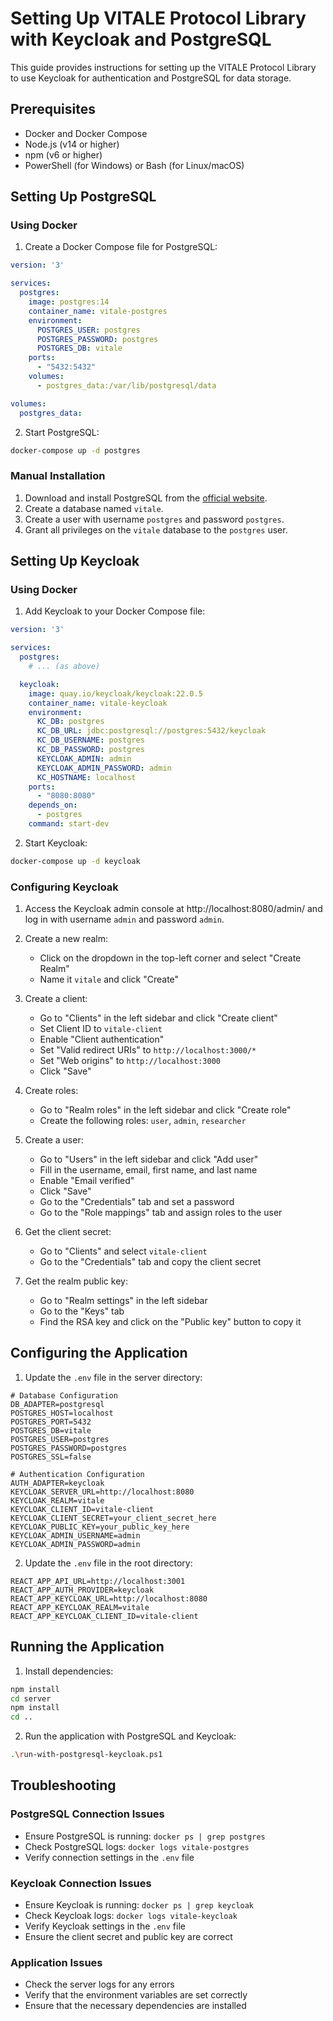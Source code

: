 # Setting Up VITALE Protocol Library with Keycloak and PostgreSQL

This guide provides instructions for setting up the VITALE Protocol Library to use Keycloak for authentication and PostgreSQL for data storage.

## Prerequisites

- Docker and Docker Compose
- Node.js (v14 or higher)
- npm (v6 or higher)
- PowerShell (for Windows) or Bash (for Linux/macOS)

## Setting Up PostgreSQL

### Using Docker

1. Create a Docker Compose file for PostgreSQL:

```yaml
version: '3'

services:
  postgres:
    image: postgres:14
    container_name: vitale-postgres
    environment:
      POSTGRES_USER: postgres
      POSTGRES_PASSWORD: postgres
      POSTGRES_DB: vitale
    ports:
      - "5432:5432"
    volumes:
      - postgres_data:/var/lib/postgresql/data

volumes:
  postgres_data:
```

2. Start PostgreSQL:

```bash
docker-compose up -d postgres
```

### Manual Installation

1. Download and install PostgreSQL from the [official website](https://www.postgresql.org/download/).
2. Create a database named `vitale`.
3. Create a user with username `postgres` and password `postgres`.
4. Grant all privileges on the `vitale` database to the `postgres` user.

## Setting Up Keycloak

### Using Docker

1. Add Keycloak to your Docker Compose file:

```yaml
version: '3'

services:
  postgres:
    # ... (as above)

  keycloak:
    image: quay.io/keycloak/keycloak:22.0.5
    container_name: vitale-keycloak
    environment:
      KC_DB: postgres
      KC_DB_URL: jdbc:postgresql://postgres:5432/keycloak
      KC_DB_USERNAME: postgres
      KC_DB_PASSWORD: postgres
      KEYCLOAK_ADMIN: admin
      KEYCLOAK_ADMIN_PASSWORD: admin
      KC_HOSTNAME: localhost
    ports:
      - "8080:8080"
    depends_on:
      - postgres
    command: start-dev
```

2. Start Keycloak:

```bash
docker-compose up -d keycloak
```

### Configuring Keycloak

1. Access the Keycloak admin console at http://localhost:8080/admin/ and log in with username `admin` and password `admin`.

2. Create a new realm:
   - Click on the dropdown in the top-left corner and select "Create Realm"
   - Name it `vitale` and click "Create"

3. Create a client:
   - Go to "Clients" in the left sidebar and click "Create client"
   - Set Client ID to `vitale-client`
   - Enable "Client authentication"
   - Set "Valid redirect URIs" to `http://localhost:3000/*`
   - Set "Web origins" to `http://localhost:3000`
   - Click "Save"

4. Create roles:
   - Go to "Realm roles" in the left sidebar and click "Create role"
   - Create the following roles: `user`, `admin`, `researcher`

5. Create a user:
   - Go to "Users" in the left sidebar and click "Add user"
   - Fill in the username, email, first name, and last name
   - Enable "Email verified"
   - Click "Save"
   - Go to the "Credentials" tab and set a password
   - Go to the "Role mappings" tab and assign roles to the user

6. Get the client secret:
   - Go to "Clients" and select `vitale-client`
   - Go to the "Credentials" tab and copy the client secret

7. Get the realm public key:
   - Go to "Realm settings" in the left sidebar
   - Go to the "Keys" tab
   - Find the RSA key and click on the "Public key" button to copy it

## Configuring the Application

1. Update the `.env` file in the server directory:

```
# Database Configuration
DB_ADAPTER=postgresql
POSTGRES_HOST=localhost
POSTGRES_PORT=5432
POSTGRES_DB=vitale
POSTGRES_USER=postgres
POSTGRES_PASSWORD=postgres
POSTGRES_SSL=false

# Authentication Configuration
AUTH_ADAPTER=keycloak
KEYCLOAK_SERVER_URL=http://localhost:8080
KEYCLOAK_REALM=vitale
KEYCLOAK_CLIENT_ID=vitale-client
KEYCLOAK_CLIENT_SECRET=your_client_secret_here
KEYCLOAK_PUBLIC_KEY=your_public_key_here
KEYCLOAK_ADMIN_USERNAME=admin
KEYCLOAK_ADMIN_PASSWORD=admin
```

2. Update the `.env` file in the root directory:

```
REACT_APP_API_URL=http://localhost:3001
REACT_APP_AUTH_PROVIDER=keycloak
REACT_APP_KEYCLOAK_URL=http://localhost:8080
REACT_APP_KEYCLOAK_REALM=vitale
REACT_APP_KEYCLOAK_CLIENT_ID=vitale-client
```

## Running the Application

1. Install dependencies:

```bash
npm install
cd server
npm install
cd ..
```

2. Run the application with PostgreSQL and Keycloak:

```bash
.\run-with-postgresql-keycloak.ps1
```

## Troubleshooting

### PostgreSQL Connection Issues

- Ensure PostgreSQL is running: `docker ps | grep postgres`
- Check PostgreSQL logs: `docker logs vitale-postgres`
- Verify connection settings in the `.env` file

### Keycloak Connection Issues

- Ensure Keycloak is running: `docker ps | grep keycloak`
- Check Keycloak logs: `docker logs vitale-keycloak`
- Verify Keycloak settings in the `.env` file
- Ensure the client secret and public key are correct

### Application Issues

- Check the server logs for any errors
- Verify that the environment variables are set correctly
- Ensure that the necessary dependencies are installed 